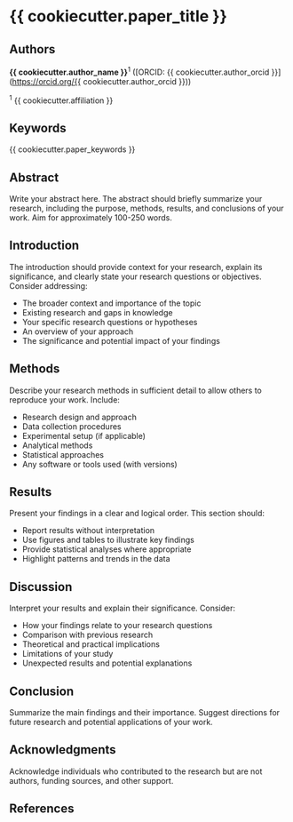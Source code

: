 # {{ cookiecutter.paper_title }}

## Authors

**{{ cookiecutter.author_name }}**<sup>1</sup> ([ORCID: {{ cookiecutter.author_orcid }}](https://orcid.org/{{ cookiecutter.author_orcid }}))

<sup>1</sup> {{ cookiecutter.affiliation }}

## Keywords

{{ cookiecutter.paper_keywords }}

## Abstract

<!-- Your abstract here (100-250 words) -->
Write your abstract here. The abstract should briefly summarize your research, including the purpose, methods, results, and conclusions of your work. Aim for approximately 100-250 words.

## Introduction

<!-- Why this research matters and what gap it fills -->
The introduction should provide context for your research, explain its significance, and clearly state your research questions or objectives. Consider addressing:

- The broader context and importance of the topic
- Existing research and gaps in knowledge
- Your specific research questions or hypotheses
- An overview of your approach
- The significance and potential impact of your findings

## Methods

<!-- How you conducted the research -->
Describe your research methods in sufficient detail to allow others to reproduce your work. Include:

- Research design and approach
- Data collection procedures
- Experimental setup (if applicable)
- Analytical methods
- Statistical approaches
- Any software or tools used (with versions)

## Results

<!-- What you found -->
Present your findings in a clear and logical order. This section should:

- Report results without interpretation
- Use figures and tables to illustrate key findings
- Provide statistical analyses where appropriate
- Highlight patterns and trends in the data

## Discussion

<!-- What your findings mean -->
Interpret your results and explain their significance. Consider:

- How your findings relate to your research questions
- Comparison with previous research
- Theoretical and practical implications
- Limitations of your study
- Unexpected results and potential explanations

## Conclusion

<!-- Takeaways and future directions -->
Summarize the main findings and their importance. Suggest directions for future research and potential applications of your work.

## Acknowledgments

<!-- Who helped with the research -->
Acknowledge individuals who contributed to the research but are not authors, funding sources, and other support.

## References

<!-- Citation list will be automatically generated from references.bib -->
